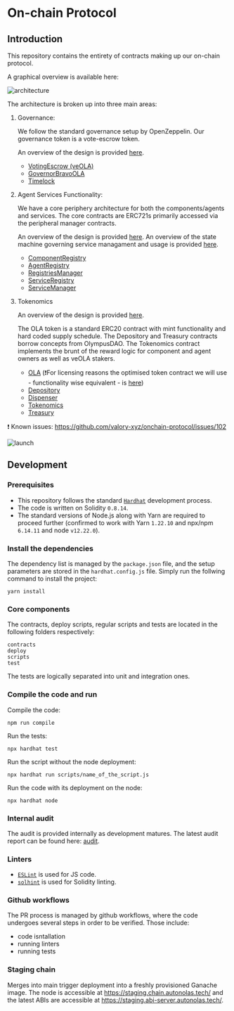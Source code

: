 # On-chain Protocol

## Introduction

This repository contains the entirety of contracts making up our on-chain protocol.

A graphical overview is available here:

![architecture](https://github.com/valory-xyz/onchain-protocol/blob/main/docs/On-chain_architecture_v2.png?raw=true)


The architecture is broken up into three main areas:

1. Governance:

	We follow the standard governance setup by OpenZeppelin. Our governance token is a vote-escrow token.

	An overview of the design is provided [here](https://github.com/valory-xyz/onchain-protocol/blob/main/docs/Audit_Governance.pdf?raw=true).

    - [VotingEscrow (veOLA)](https://github.com/valory-xyz/onchain-protocol/blob/main/contracts/governance/VotingEscrow.sol)
    - [GovernorBravoOLA](https://github.com/valory-xyz/onchain-protocol/blob/main/contracts/governance/GovernorBravoOLA.sol)
    - [Timelock](https://github.com/valory-xyz/onchain-protocol/blob/main/contracts/governance/Timelock.sol)


2. Agent Services Functionality:

	We have a core periphery architecture for both the components/agents and services. The core contracts are ERC721s primarily accessed via the peripheral manager contracts.

	An overview of the design is provided [here](https://github.com/valory-xyz/onchain-protocol/blob/main/docs/Audit_AgentServicesFunctionality.pdf?raw=true). An overview of the state machine governing service managament and usage is provided [here](https://github.com/valory-xyz/onchain-protocol/blob/main/docs/FSM.md).

	- [ComponentRegistry](https://github.com/valory-xyz/onchain-protocol/blob/main/contracts/registries/ComponentRegistry.sol)
	- [AgentRegistry](https://github.com/valory-xyz/onchain-protocol/blob/main/contracts/registries/AgentRegistry.sol)
	- [RegistriesManager](https://github.com/valory-xyz/onchain-protocol/blob/main/contracts/registries/RegistriesManager.sol)
	- [ServiceRegistry](https://github.com/valory-xyz/onchain-protocol/blob/main/contracts/registries/ServiceRegistry.sol)
	- [ServiceManager](https://github.com/valory-xyz/onchain-protocol/blob/main/contracts/registries/ServiceManager.sol)


3. Tokenomics

	An overview of the design is provided [here](https://github.com/valory-xyz/onchain-protocol/blob/main/docs/Audit_Tokenomics.pdf?raw=true).

	The OLA token is a standard ERC20 contract with mint functionality and hard coded supply schedule. The Depository and Treasury contracts borrow concepts from OlympusDAO. The Tokenomics contract implements the brunt of the reward logic for component and agent owners as well as veOLA stakers.

	- [OLA](https://github.com/valory-xyz/onchain-protocol/blob/main/contracts/tokenomics/OLA.sol) (❗For licensing reasons the optimised token contract we will use - functionality wise equivalent - is [here](https://github.com/valory-xyz/token/blob/main/src/tokens/OLA.sol))
	- [Depository](https://github.com/valory-xyz/onchain-protocol/blob/main/contracts/tokenomics/Depository.sol)
	- [Dispenser](https://github.com/valory-xyz/onchain-protocol/blob/main/contracts/tokenomics/Dispenser.sol)
	- [Tokenomics](https://github.com/valory-xyz/onchain-protocol/blob/main/contracts/tokenomics/Tokenomics.sol)
	- [Treasury](https://github.com/valory-xyz/onchain-protocol/blob/main/contracts/tokenomics/Treasury.sol)


❗ Known issues: https://github.com/valory-xyz/onchain-protocol/issues/102


![launch](https://github.com/valory-xyz/onchain-protocol/blob/main/docs/LaunchTimeline.png?raw=true)

## Development

### Prerequisites
- This repository follows the standard [`Hardhat`](https://hardhat.org/tutorial/) development process.
- The code is written on Solidity `0.8.14`.
- The standard versions of Node.js along with Yarn are required to proceed further (confirmed to work with Yarn `1.22.10` and npx/npm `6.14.11` and node `v12.22.0`).

### Install the dependencies
The dependency list is managed by the `package.json` file,
and the setup parameters are stored in the `hardhat.config.js` file.
Simply run the follwing command to install the project:
```
yarn install
```

### Core components
The contracts, deploy scripts, regular scripts and tests are located in the following folders respectively:
```
contracts
deploy
scripts
test
```
The tests are logically separated into unit and integration ones.

### Compile the code and run
Compile the code:
```
npm run compile
```
Run the tests:
```
npx hardhat test
```
Run the script without the node deployment:
```
npx hardhat run scripts/name_of_the_script.js
```
Run the code with its deployment on the node:
```
npx hardhat node
```

### Internal audit
The audit is provided internally as development matures. The latest audit report can be found here: [audit](https://github.com/valory-xyz/onchain-protocol/blob/main/audit).

### Linters
- [`ESLint`](https://eslint.org) is used for JS code.
- [`solhint`](https://github.com/protofire/solhint) is used for Solidity linting.


### Github workflows
The PR process is managed by github workflows, where the code undergoes
several steps in order to be verified. Those include:
- code isntallation
- running linters
- running tests


### Staging chain

Merges into main trigger deployment into a freshly provisioned Ganache image. The node is accessible at https://staging.chain.autonolas.tech/ and the latest ABIs are accessible at https://staging.abi-server.autonolas.tech/.

